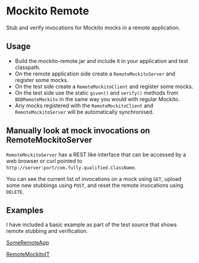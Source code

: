 # Mockito Remote
Stub and verify invocations for Mockito mocks in a remote application.

## Usage
* Build the mockito-remote.jar and include it in your application and test classpath.
* On the remote application side create a `RemoteMockitoServer` and register some mocks.
* On the test side create a `RemoteMockitoClient` and register some mocks.
* On the test side use the static `given()` and `verify()` methods from `BDDRemoteMockito` in the same way you would with regular Mockito.
* Any mocks registered with the `RemoteMockitoClient` and `RemoteMockitoServer` will be automatically synchronised.

## Manually look at mock invocations on RemoteMockitoServer
`RemoteMockitoServer` has a REST like interface that can be accessed by a web browser or curl pointed to `http://server:port/com.fully.qualified.ClassName`.

You can see the current list of invocations on a mock using `GET`, upload some new stubbings using `POST`, and reset the remote invocations using `DELETE`.

## Examples
I have included a basic example as part of the test source that shows remote stubbing and verification.

[SomeRemoteApp](src/test/java/com/example/SomeRemoteApp.java)

[RemoteMockitoIT](src/test/java/com/mf/mockito/remote/RemoteMockitoIT.java)
